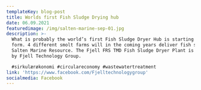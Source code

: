 ```yaml
---
templateKey: blog-post
title: Worlds first Fish Sludge Drying hub
date: 06.09.2021
featuredimage: /img/salten-marine-sep-01.jpg
description: >-
  What is probably the world’s first Fish Sludge Dryer Hub is starting to take
  form. 4 different smolt farms will in the coming years deliver fish sludge to
  Salten Marine Resource. The Fjell FRS TMD Fish Sludge Dryer Plant is delivered
  by Fjell Technology Group.

  #sirkulærøkonomi #circulareconomy #wastewatertreatment
link: 'https://www.facebook.com/Fjelltechnologygroup'
socialmedia: Facebook
---
```


